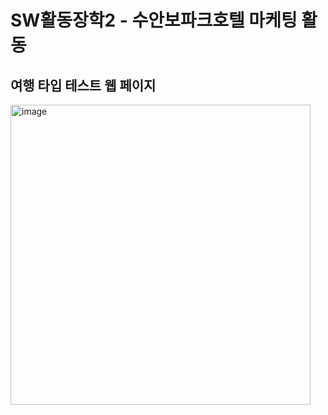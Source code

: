 # SW활동장학2 - 수안보파크호텔 마케팅 활동
## 여행 타입 테스트 웹 페이지
<img width="480" alt="image" src="https://user-images.githubusercontent.com/73213437/221166975-d50c7901-f089-4a17-8ae9-49123035e53b.png">
